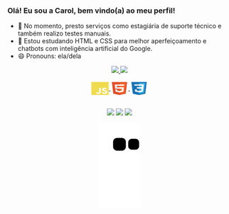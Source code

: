 ### Olá! Eu sou a Carol, bem vindo(a) ao meu perfil!


- 🔭 No momento, presto serviços como estagiária de suporte técnico e também realizo testes manuais.
- 🌱 Estou estudando HTML e CSS para melhor aperfeiçoamento e chatbots com inteligência artificial do Google.
- 😄 Pronouns: ela/dela


<div align="center">
  <a href="https://github.com/carol-alencar">
  <img height="160em" src="https://github-readme-stats.vercel.app/api?username=carol-alencar&show_icons=true&theme=tokyonight&include_all_commits=true&count_private=true"/>
<img height="160em" src="https://github-readme-stats.vercel.app/api/top-langs/?username=carol-alencar&hide=html&layout=compact=true&theme=tokyonight">
  <div style="display: inline_block"><br>
  <img align="center" alt="carol-Js" height="30" width="40" src="https://raw.githubusercontent.com/devicons/devicon/master/icons/javascript/javascript-plain.svg">
    <img align="center" alt="carol-HTML" height="30" width="40" src="https://raw.githubusercontent.com/devicons/devicon/master/icons/html5/html5-original.svg">
  <img align="center" alt="carol-CSS" height="30" width="40" src="https://raw.githubusercontent.com/devicons/devicon/master/icons/css3/css3-original.svg">

 ##
 
  <div> 
  <a href="https://api.whatsapp.com/send?phone=5511962093157" target="_blank"><img src="https://img.shields.io/badge/WhatsApp-25D366?style=for-the-badge&logo=whatsapp&logoColor=white" target="_blank"></a>
  <a href = "mailto:blyricradcliffe@gmail.com"><img src="https://img.shields.io/badge/-Gmail-%23333?style=for-the-badge&logo=gmail&logoColor=white" target="_blank"></a>
  <a href="https://www.linkedin.com/in/caroline-de-alencar-617a17168/" target="_blank"><img src="https://img.shields.io/badge/-LinkedIn-%230077B5?style=for-the-badge&logo=linkedin&logoColor=white" target="_blank"></a> 
 
  ![Snake animation](https://github.com/rafaballerini/rafaballerini/blob/output/github-contribution-grid-snake.svg)
 
</div>
